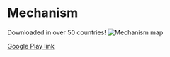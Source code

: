 # Mechanism

Downloaded in over 50 countries!
![Mechanism map](https://i.imgur.com/Vnm6Wvt.png "Downloaded in over 50 countries!")

[Google Play link](https://play.google.com/store/apps/details?id=com.wordpress.httpspandareaktor.mechanism)
